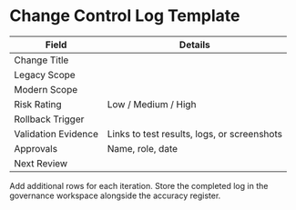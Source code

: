 # Change Control Log Template

| Field | Details |
| --- | --- |
| Change Title | |
| Legacy Scope | |
| Modern Scope | |
| Risk Rating | Low / Medium / High |
| Rollback Trigger | |
| Validation Evidence | Links to test results, logs, or screenshots |
| Approvals | Name, role, date |
| Next Review | |

Add additional rows for each iteration. Store the completed log in the governance workspace alongside the accuracy register.
